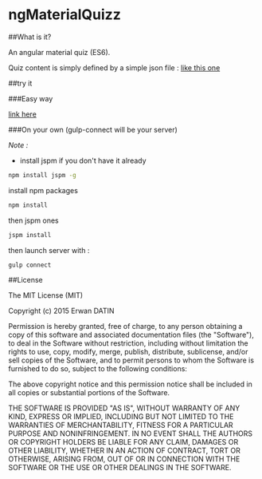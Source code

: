 ngMaterialQuizz
=====

##What is it?

An angular material quiz (ES6).

Quiz content is simply defined by a simple json file : [like this one](https://github.com/MacKentoch/ngMaterialQuizz/blob/master/src/app/models/app.quizz.model.json)

##try it

###Easy way

[link here](https://rawgit.com/MacKentoch/ngMaterialQuizz/v0.2.0/public/index.html)

###On your own (gulp-connect will be your server)

*Note :*
- install jspm if you don't have it already
```bash
npm install jspm -g
```

install npm packages
```bash
npm install
```
then jspm ones
```bash
jspm install
```


then launch server with :
```bash
gulp connect
```


##License

The MIT License (MIT)

Copyright (c) 2015 Erwan DATIN

Permission is hereby granted, free of charge, to any person obtaining a copy
of this software and associated documentation files (the "Software"), to deal
in the Software without restriction, including without limitation the rights
to use, copy, modify, merge, publish, distribute, sublicense, and/or sell
copies of the Software, and to permit persons to whom the Software is
furnished to do so, subject to the following conditions:

The above copyright notice and this permission notice shall be included in
all copies or substantial portions of the Software.

THE SOFTWARE IS PROVIDED "AS IS", WITHOUT WARRANTY OF ANY KIND, EXPRESS OR
IMPLIED, INCLUDING BUT NOT LIMITED TO THE WARRANTIES OF MERCHANTABILITY,
FITNESS FOR A PARTICULAR PURPOSE AND NONINFRINGEMENT. IN NO EVENT SHALL THE
AUTHORS OR COPYRIGHT HOLDERS BE LIABLE FOR ANY CLAIM, DAMAGES OR OTHER
LIABILITY, WHETHER IN AN ACTION OF CONTRACT, TORT OR OTHERWISE, ARISING FROM,
OUT OF OR IN CONNECTION WITH THE SOFTWARE OR THE USE OR OTHER DEALINGS IN
THE SOFTWARE.


